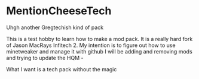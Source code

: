 # MentionCheeseTech
Uhgh another Gregtechish kind of pack

This is a test hobby to learn how to make a mod pack. It is a really hard fork of Jason MacRays Infitech 2.
My intention is to figure out how to use minetweaker and manage it with github  I will be adding and removing mods and trying to update the HQM - 

What I want is a tech pack without the magic
